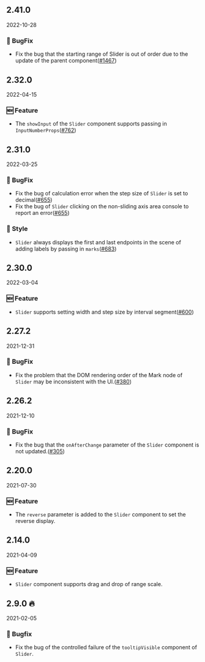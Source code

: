 ## 2.41.0

2022-10-28

### 🐛 BugFix

- Fix the bug that the starting range of Slider is out of order due to the update of the parent component([#1467](https://github.com/arco-design/arco-design/pull/1467))

## 2.32.0

2022-04-15

### 🆕 Feature

- The `showInput` of the `Slider` component supports passing in `InputNumberProps`([#762](https://github.com/arco-design/arco-design/pull/762))

## 2.31.0

2022-03-25

### 🐛 BugFix

- Fix the bug of calculation error when the step size of `Slider` is set to decimal([#655](https://github.com/arco-design/arco-design/pull/655))
- Fix the bug of `Slider` clicking on the non-sliding axis area console to report an error([#655](https://github.com/arco-design/arco-design/pull/655))

### 💅 Style

- `Slider` always displays the first and last endpoints in the scene of adding labels by passing in `marks`([#683](https://github.com/arco-design/arco-design/pull/683))

## 2.30.0

2022-03-04

### 🆕 Feature

- `Slider` supports setting width and step size by interval segment([#600](https://github.com/arco-design/arco-design/pull/600))

## 2.27.2

2021-12-31

### 🐛 BugFix

- Fix the problem that the DOM rendering order of the Mark node of `Slider` may be inconsistent with the UI.([#380](https://github.com/arco-design/arco-design/pull/380))

## 2.26.2

2021-12-10

### 🐛 BugFix

- Fix the bug that the `onAfterChange` parameter of the `Slider` component is not updated.([#305](https://github.com/arco-design/arco-design/pull/305))

## 2.20.0

2021-07-30

### 🆕 Feature

- The `reverse` parameter is added to the `Slider` component to set the reverse display.

## 2.14.0

2021-04-09

### 🆕 Feature

- `Slider` component supports drag and drop of range scale.

## 2.9.0 🔥

2021-02-05

### 🐛 Bugfix

- Fix the bug of the controlled failure of the `tooltipVisible` component of `Slider`.

